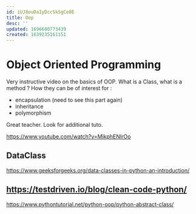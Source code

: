 ```yaml
---
id: iUJ8ouDaIyDccSkSgCe8E
title: Oop
desc: ''
updated: 1696600773439
created: 1639235161151
---
```

# Object Oriented Programming


Very instructive video on the basics of OOP.
What is a Class, what is a method ?
How they can be of interest for : 
- encapsulation (need to see this part again)
- inheritance
- polymorphism

Great teacher. Look for additional tuto.


https://www.youtube.com/watch?v=MikphENIrOo


## DataClass

https://www.geeksforgeeks.org/data-classes-in-python-an-introduction/



## https://testdriven.io/blog/clean-code-python/


https://www.pythontutorial.net/python-oop/python-abstract-class/


